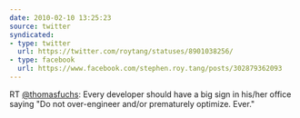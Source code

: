 ```yaml
---
date: 2010-02-10 13:25:23
source: twitter
syndicated:
- type: twitter
  url: https://twitter.com/roytang/statuses/8901038256/
- type: facebook
  url: https://www.facebook.com/stephen.roy.tang/posts/302879362093
---
```


RT [@thomasfuchs](https://twitter.com/thomasfuchs/): Every developer should have a big sign in his/her office saying "Do not over-engineer and/or prematurely optimize. Ever."